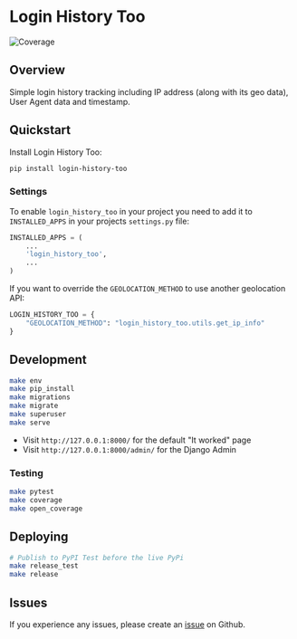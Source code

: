 # Login History Too

![Coverage](https://img.shields.io/badge/coverage-74%25-brightgreen)

## Overview

Simple login history tracking including IP address (along with its geo data), User Agent data and timestamp.

## Quickstart

Install Login History Too:

```bash
pip install login-history-too
```

### Settings

To enable `login_history_too` in your project you need to add it to `INSTALLED_APPS` in your projects `settings.py` file:

```python
INSTALLED_APPS = (
    ...
    'login_history_too',
    ...
)
```

If you want to override the `GEOLOCATION_METHOD` to use another geolocation API:

```python
LOGIN_HISTORY_TOO = {
    "GEOLOCATION_METHOD": "login_history_too.utils.get_ip_info"
}
```

## Development

```bash
make env
make pip_install
make migrations
make migrate
make superuser
make serve
```

- Visit `http://127.0.0.1:8000/` for the default "It worked" page
- Visit `http://127.0.0.1:8000/admin/` for the Django Admin

### Testing

```bash
make pytest
make coverage
make open_coverage
```

## Deploying

```bash
# Publish to PyPI Test before the live PyPi
make release_test
make release
```

## Issues

If you experience any issues, please create an [issue](https://github.org/tsantor/login-history-too/issues) on Github.
